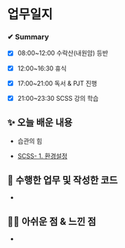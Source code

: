 # 업무일지

### ✔ Summary

- [x] 08:00~12:00 수락산(내원암) 등반
- [x] 12:00~16:30 휴식
- [x] 17:00~21:00 독서 & PJT 진행
- [x] 21:00~23:30 SCSS 강의 학습



## ✨ 오늘 배운 내용

- 습관의 힘

- [SCSS- 1. 환경설정](./SCSS/환경설정.md)




## 👀 수행한 업무 및 작성한 코드

- 



## 🐱‍💻 아쉬운 점 & 느낀 점

- 

 

